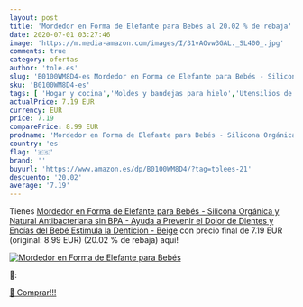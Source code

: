 ```yaml
---
layout: post
title: 'Mordedor en Forma de Elefante para Bebés al 20.02 % de rebaja'
date: 2020-07-01 03:27:46
image: 'https://m.media-amazon.com/images/I/31vAOvw3GAL._SL400_.jpg'
comments: true
category: ofertas
author: 'tole.es'
slug: 'B0100WM8D4-es Mordedor en Forma de Elefante para Bebés - Silicona...'
sku: 'B0100WM8D4-es'
tags: [ 'Hogar y cocina','Moldes y bandejas para hielo','Utensilios de bar','Utensilios de cocina','bebé','bebés', ]
actualPrice: 7.19 EUR
currency: EUR
price: 7.19
comparePrice: 8.99 EUR
prodname: 'Mordedor en Forma de Elefante para Bebés - Silicona Orgánica y Natural  Antibacteriana  sin BPA - Ayuda a Prevenir el Dolor de Dientes y Encías del Bebé  Estimula la Dentición - Beige'
country: 'es'
flag: '🇪🇸'
brand: ''
buyurl: 'https://www.amazon.es/dp/B0100WM8D4/?tag=tolees-21'
descuento: '20.02'
average: '7.19'
---
```


Tienes [Mordedor en Forma de Elefante para Bebés - Silicona Orgánica y Natural  Antibacteriana  sin BPA - Ayuda a Prevenir el Dolor de Dientes y Encías del Bebé  Estimula la Dentición - Beige](https://www.amazon.es/dp/B0100WM8D4/?tag=tolees-21) con precio final de  7.19 EUR (original: 8.99 EUR) (20.02 %  de rebaja) aqui!

[![Mordedor en Forma de Elefante para Bebés](https://m.media-amazon.com/images/I/31vAOvw3GAL._SL400_.jpg)](https://www.amazon.es/dp/B0100WM8D4/?tag=tolees-21)

🔎:


[🛒 Comprar!!!](https://www.amazon.es/dp/B0100WM8D4/?tag=tolees-21)
